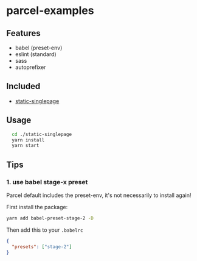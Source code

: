 # parcel-examples

## Features

- babel (preset-env)
- eslint (standard)
- sass
- autoprefixer

## Included

- [static-singlepage](static-singlepage)

## Usage

```bash
  cd ./static-singlepage
  yarn install
  yarn start
```

## Tips

### 1. use babel stage-x preset

Parcel default includes the preset-env, it's not necessarily to install again! 

First install the package:
``` bash
yarn add babel-preset-stage-2 -D
```
Then add this to your `.babelrc`
```json
{
  "presets": ["stage-2"]
}
```
